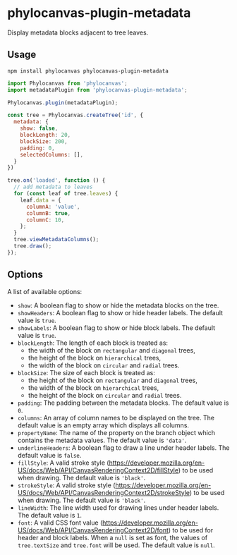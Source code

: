 # phylocanvas-plugin-metadata
Display metadata blocks adjacent to tree leaves.

## Usage
```
npm install phylocanvas phylocanvas-plugin-metadata
```
```javascript
import Phylocanvas from 'phylocanvas';
import metadataPlugin from 'phylocanvas-plugin-metadata';

Phylocanvas.plugin(metadataPlugin);

const tree = Phylocanvas.createTree('id', {
  metadata: {
    show: false,
    blockLength: 20,
    blockSize: 200,
    padding: 0,
    selectedColumns: [],
  }
})

tree.on('loaded', function () {
  // add metadata to leaves
  for (const leaf of tree.leaves) {
    leaf.data = {
      columnA: 'value',
      columnB: true,
      columnC: 10,
    };
  }
  tree.viewMetadataColumns();
  tree.draw();
});
```

## Options

A list of available options:
* `show`: A boolean flag to show or hide the metadata blocks on the tree.
* `showHeaders`: A boolean flag to show or hide header labels. The default value is `true`.
* `showLabels`: A boolean flag to show or hide block labels. The default value is `true`.
* `blockLength`: The length of each block is treated as:
  * the width of the block on `rectangular` and `diagonal` trees,
  * the height of the block on `hierarchical` trees,
  * the width of the block on `circular` and `radial` trees.
* `blockSize`: The size of each block is treated as:
  * the height of the block on `rectangular` and `diagonal` trees,
  * the width of the block on `hierarchical` trees,
  * the height of the block on `circular` and `radial` trees.
* `padding`: The padding between the metadata blocks. The default value is `0`.
* `columns`: An array of column names to be displayed on the tree. The default value is an empty array which displays all columns.
* `propertyName`: The name of the property on the branch object which contains the metadata values. The default value is `'data'`.
* `underlineHeaders`: A boolean flag to draw a line under header labels. The default value is `false`.
* `fillStyle`: A valid stroke style (https://developer.mozilla.org/en-US/docs/Web/API/CanvasRenderingContext2D/fillStyle) to be used when drawing. The default value is `'black'`.
* `strokeStyle`: A valid stroke style (https://developer.mozilla.org/en-US/docs/Web/API/CanvasRenderingContext2D/strokeStyle) to be used when drawing. The default value is `'black'`.
* `lineWidth`: The line width used for drawing lines under header labels. The default value is `1`.
* `font`: A valid CSS font value (https://developer.mozilla.org/en-US/docs/Web/API/CanvasRenderingContext2D/font) to be used for header and block labels. When a `null` is set as font, the values of `tree.textSize` and `tree.font` will be used. The default value is `null`.
